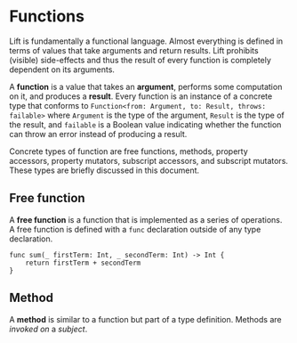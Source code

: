 # Functions
Lift is fundamentally a functional language. Almost everything is defined in terms of values that take arguments and return results. Lift prohibits (visible) side-effects and thus the result of every function is completely dependent on its arguments.

A **function** is a value that takes an **argument**, performs some computation on it, and produces a **result**. Every function is an instance of a concrete type that conforms to `Function<from: Argument, to: Result, throws: failable>` where `Argument` is the type of the argument, `Result` is the type of the result, and `failable` is a Boolean value indicating whether the function can throw an error instead of producing a result.

Concrete types of function are free functions, methods, property accessors, property mutators, subscript accessors, and subscript mutators. These types are briefly discussed in this document.

## Free function
A **free function** is a function that is implemented as a series of operations. A free function is defined with a `func` declaration outside of any type declaration.

	func sum(_ firstTerm: Int, _ secondTerm: Int) -> Int {
		return firstTerm + secondTerm
	}

## Method
A **method** is similar to a function but part of a type definition. Methods are *invoked on* a *subject*.